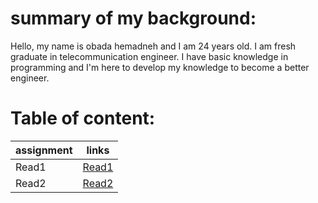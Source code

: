 # summary of my background:

Hello, my name is obada hemadneh and I am 24 years old. I am fresh graduate in telecommunication engineer. I have basic knowledge in programming and I'm here to develop my knowledge to become a better engineer.

# Table of content:

assignment | links
---------- |  ----------
Read1      |  [Read1](read1.md) 
Read2      |  [Read2](read2.md)




